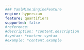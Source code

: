 ```yaml
---
### YamlMime:EngineFeature
engine: hyperscan
feature: quantifiers
supported: false
#reference: 
#description: *content.description
#syntax: *content.syntax
#example: *content.example
---
```

